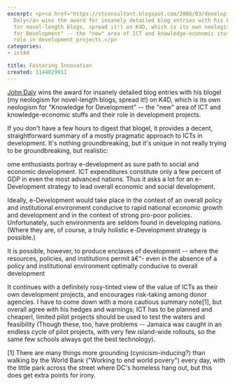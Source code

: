 ```yaml
---
excerpt: <p><a href="https://stconsultant.blogspot.com/2006/03/developing-e-development-projects.html">John
  Daly</a> wins the award for insanely detailed blog entries with his blogel (my neologism
  for novel-length blogs, spread it!) on K4D, which is its own neologism for "Knowledge
  for Development" -- the "new" area of ICT and knowledge-economic stuffs and their
  role in development projects.</p>
categories:
- ict4d

title: Fostering Innovation
created: 1144029911
---
```

<p><a href="https://stconsultant.blogspot.com/2006/03/developing-e-development-projects.html">John Daly</a> wins the award for insanely detailed blog entries with his blogel (my neologism for novel-length blogs, spread it!) on K4D, which is its own neologism for "Knowledge for Development" -- the "new" area of ICT and knowledge-economic stuffs and their role in development projects.</p>

<p>If you don't have a few hours to digest that blogel, it provides a decent, straightforward summary of a mostly pragmatic approach to ICTs in development.  It's nothing groundbreaking, but it's unique in not really trying to be groundbreaking, but realistic:</p>


ome enthusiasts portray e-development as sure path to social and economic development. ICT expenditures constitute only a few percent of GDP in even the most advanced nations. Thus it asks a lot for an e-Development strategy to lead overall economic and social development.

<p>Ideally, e-Development would take place in the context of an overall policy and institutional environment conducive to rapid national economic growth and development and in the context of strong pro-poor policies. Unfortunately, such environments are seldom found in developing nations. (Where they are, of course, a truly holistic e-Development strategy is possible.)</p>

<p>It is possible, however, to produce enclaves of development -- where the resources, policies, and institutions permit â€“- even in the absence of a policy and institutional environment optimally conducive to overall development</p>

<p>It continues with a definitely rosy-tinted view of the value of ICTs as their own development projects, and encourages risk-taking among donor agencies.  I have to come down with a more cautious summary note[1], but overall agree with his hedges and warnings; ICT has to be planned and cheaperl, limited pilot projects should be used to test the waters and feasibility (Though these, too, have problems -- Jamaica was caught in an endless cycle of pilot projects, with very few island-wide rollouts, so the same few schools always got the best technology).</p>

<p>[1] There are many things more grounding (cynicism-inducing?) than walking by the World Bank ("Working to end world povery") every day, with the little park across the street where DC's homeless hang out, but this does get extra points for irony.</p>
